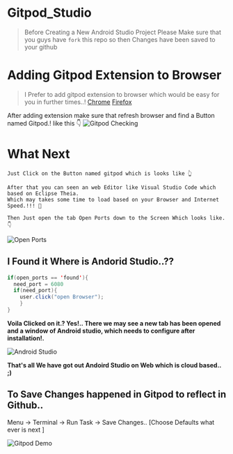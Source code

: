 # Gitpod_Studio

> Before Creating a New Android Studio Project Please Make sure that you guys have `fork` this repo so then Changes have been saved 
> to your github

# Adding Gitpod Extension to Browser

> I Prefer to add gitpod extension to browser which would be easy for you in further times..! 
> [Chrome](https://chrome.google.com/webstore/detail/gitpod-online-ide/dodmmooeoklaejobgleioelladacbeki) 
> [Firefox](https://addons.mozilla.org/en-GB/firefox/addon/gitpod/)

After adding extension make sure that refresh browser and find a Button named Gitpod.!
like this 👇
![Gitpod Checking](https://www.gitpod.io/static/2c745773fde70fc20c510cffdf53b52f/b395d/browser-ext.png)

# What Next
```
Just Click on the Button named gitpod which is looks like 👆

After that you can seen an web Editor like Visual Studio Code which based on Eclipse Theia.
Which may takes some time to load based on your Browser and Internet Speed.!!! 🤔

Then Just open the tab Open Ports down to the Screen Which looks like. 👇
```
![Open Ports](https://i.imgur.com/n3meMxR.png)

## I Found it Where is Andorid Studio..??

``` Java
if(open_ports == 'found'){
  need_port = 6080
  if(need_port){
    user.click("open Browser");
    }
}
```

**Voila Clicked on it.? Yes!.. There we may see a new tab has been opened and a window of Android studio, which needs to configure after installation!.**

![Android Studio](https://i.imgur.com/VCypWQI.png)

**__That's all We have got out Andoird Studio on Web which is cloud based.. ;)__**

## To Save Changes happened in Gitpod to reflect in Github..

Menu -> Terminal -> Run Task -> Save Changes.. [Choose Defaults what ever is next ]

![Gitpod Demo](https://i.imgur.com/338AuPA.png)

